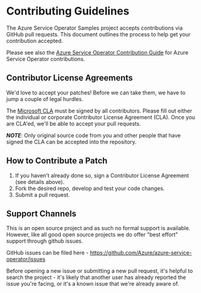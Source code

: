 # Contributing Guidelines

The Azure Service Operator Samples project accepts contributions via GitHub pull requests. This document outlines the process to help get your contribution accepted.

Please see also the [Azure Service Operator Contribution Guide](https://azure.github.io/azure-service-operator/contributing) for Azure Service Operator contributions.

## Contributor License Agreements

We'd love to accept your patches! Before we can take them, we have to jump a
couple of legal hurdles.

The [Microsoft CLA](https://cla.microsoft.com/) must be signed by all contributors. Please fill out either the individual or corporate Contributor License Agreement (CLA). Once you are CLA'ed, we'll be able to accept your pull requests.

***NOTE***: Only original source code from you and other people that have
signed the CLA can be accepted into the repository.


## How to Contribute a Patch

1. If you haven't already done so, sign a Contributor License Agreement (see details above).
2. Fork the desired repo, develop and test your code changes.
3. Submit a pull request.

## Support Channels

This is an open source project and as such no formal support is available. However, like all good open source projects we do offer "best effort" support through github issues.

GitHub issues can be filed here - https://github.com/Azure/azure-service-operator/issues

Before opening a new issue or submitting a new pull request, it's helpful to search the project - it's likely that another user has already reported the issue you're facing, or it's a known issue that we're already aware of.
